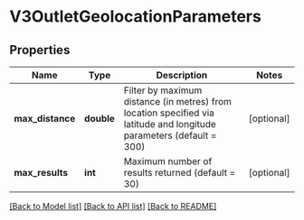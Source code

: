 # V3OutletGeolocationParameters

## Properties
Name | Type | Description | Notes
------------ | ------------- | ------------- | -------------
**max_distance** | **double** | Filter by maximum distance (in metres) from location specified via latitude and longitude parameters (default &#x3D; 300) | [optional] 
**max_results** | **int** | Maximum number of results returned (default &#x3D; 30) | [optional] 

[[Back to Model list]](../../README.md#documentation-for-models) [[Back to API list]](../../README.md#documentation-for-api-endpoints) [[Back to README]](../../README.md)

